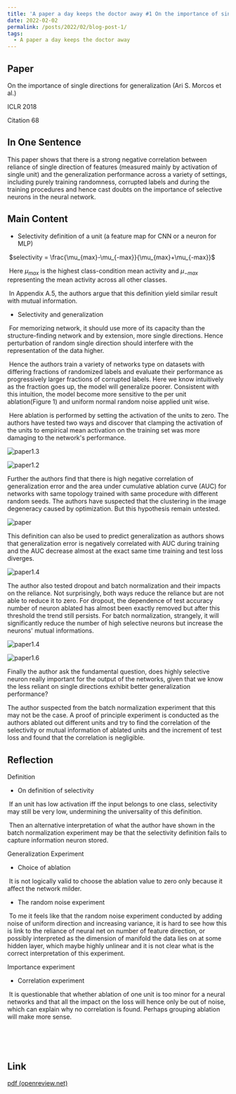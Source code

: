 ```yaml
---
title: 'A paper a day keeps the doctor away #1 On the importance of single directions for generalization'
date: 2022-02-02
permalink: /posts/2022/02/blog-post-1/
tags:
  - A paper a day keeps the doctor away
---
```



## Paper

On the importance of single directions for generalization (Ari S. Morcos et al.)

ICLR 2018

Citation 68

## In One Sentence

This paper shows that there is a strong negative correlation between reliance of single direction of features (measured mainly by activation of single unit) and the generalization performance across a variety of settings, including purely training randomness, corrupted labels and during the training procedures and hence cast doubts on the importance of selective neurons in the neural network.

## Main Content

* Selectivity definition of a unit (a feature map for CNN or a neuron for MLP)

​		$selectivity = \frac{\mu_{max}-\mu_{-max}}{\mu_{max}+\mu_{-max}}$

​		Here $\mu_{max}$ is the highest class-condition mean activity and $\mu_{-max}$ representing the mean activity across all other classes.

​		In Appendix A.5, the authors argue that this definition yield similar result with mutual information.

* Selectivity and generalization

​		For memorizing network, it should use more of its capacity than the structure-finding network and by extension, more single directions. Hence perturbation of  random single direction should interfere with the representation of the data higher.

​		Hence the authors train a variety of networks type on datasets with differing fractions of randomized labels and evaluate their performance as progressively larger fractions of corrupted labels. Here we know intuitively as the fraction goes up, the model will generalize poorer. Consistent with this intuition, the model become more sensitive to the per unit ablation(Figure 1) and uniform normal random noise applied unit wise.

​		Here ablation is performed by setting the activation of the units to zero. The authors have tested two ways and discover that clamping the activation of the units to empirical mean activation on the training set was more damaging to the network's performance.

![paper1.3](..\images\paper1.3.PNG)

![paper1.2](..\images\paper1.2.PNG)

Further the authors find that there is high negative correlation of generalization error and the area under cumulative ablation curve (AUC) for networks with same topology trained with same procedure with different random seeds. The authors have suspected that the clustering in the image degeneracy caused by optimization. But this hypothesis remain untested.

![paper](..\images\paper1.1.PNG)

This definition can also be used to predict generalization as authors shows that generalization error is negatively correlated with AUC during training and the AUC decrease almost at the exact same time training and test loss diverges.

![paper1.4](..\images\paper1.4.PNG)

The author also tested dropout and batch normalization and their impacts on the reliance. Not surprisingly,  both ways reduce the reliance but are not able to reduce it to zero. For dropout, the dependence of test accuracy number of neuron ablated has almost been exactly removed but after this threshold the trend still persists. For batch normalization, strangely, it will significantly reduce the number of high selective neurons but increase the neurons' mutual informations.

![paper1.4](..\images\paper1.5.PNG)

![paper1.6](..\images\paper1.6.PNG)

Finally the author ask the fundamental question, does highly selective neuron really important for the output of the networks, given that we know the less reliant on single directions exhibit better generalization performance?

The author suspected from the batch normalization experiment that this may not be the case. A proof of principle experiment is conducted as the authors ablated out different units and try to find the correlation of the selectivity or mutual information of ablated units and the increment of test loss and found that the correlation is negligible.



## Reflection

Definition

* On definition of selectivity

​		If an unit has low activation iff the input belongs to one class, selectivity may still be very low, undermining the universality of this definition.

​		Then an alternative interpretation of what the author have shown in the batch normalization experiment may be that the selectivity definition fails to capture information  neuron stored.

Generalization Experiment

* Choice of ablation

​		It is not logically valid to choose the ablation value to zero only because it affect the network milder.

* The random noise experiment

​		To me it feels like that the random noise experiment conducted by adding noise of uniform direction and increasing variance, it is hard to see how this is link to the reliance of neural net on number of feature direction, or possibly interpreted as the dimension of manifold the data lies on at some hidden layer, which maybe highly unlinear and it is not clear what is the correct interpretation of this experiment.

Importance experiment

* Correlation experiment

​		It is questionable that whether ablation of one unit is too minor for a neural networks and that all the impact on the loss will hence only be out of noise, which can explain why no correlation is found. Perhaps grouping ablation will make more sense.

​		

​		

## Link

[pdf (openreview.net)](https://openreview.net/pdf?id=r1iuQjxCZ)
